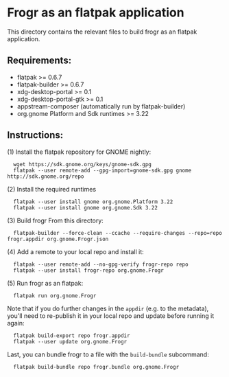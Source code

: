 Frogr as an flatpak application
===============================

This directory contains the relevant files to build frogr as an flatpak application.

Requirements:
------------

  * flatpak >= 0.6.7
  * flatpak-builder >= 0.6.7
  * xdg-desktop-portal >= 0.1
  * xdg-desktop-portal-gtk >= 0.1
  * appstream-composer (automatically run by flatpak-builder)
  * org.gnome Platform and Sdk runtimes >= 3.22

Instructions:
-------------

(1) Install the flatpak repository for GNOME nightly:
```
  wget https://sdk.gnome.org/keys/gnome-sdk.gpg
  flatpak --user remote-add --gpg-import=gnome-sdk.gpg gnome http://sdk.gnome.org/repo
```
(2) Install the required runtimes
```
  flatpak --user install gnome org.gnome.Platform 3.22
  flatpak --user install gnome org.gnome.Sdk 3.22
```
(3) Build frogr From this directory:
```
  flatpak-builder --force-clean --ccache --require-changes --repo=repo frogr.appdir org.gnome.Frogr.json
```
(4) Add a remote to your local repo and install it:
```
  flatpak --user remote-add --no-gpg-verify frogr-repo repo
  flatpak --user install frogr-repo org.gnome.Frogr
```
(5) Run frogr as an flatpak:
```
  flatpak run org.gnome.Frogr
```

Note that if you do further changes in the `appdir` (e.g. to the metadata), you'll need to re-publish it in your local repo and update before running it again:
```
  flatpak build-export repo frogr.appdir
  flatpak --user update org.gnome.Frogr
```

Last, you can bundle frogr to a file with the `build-bundle` subcommand:
```
  flatpak build-bundle repo frogr.bundle org.gnome.Frogr
```
